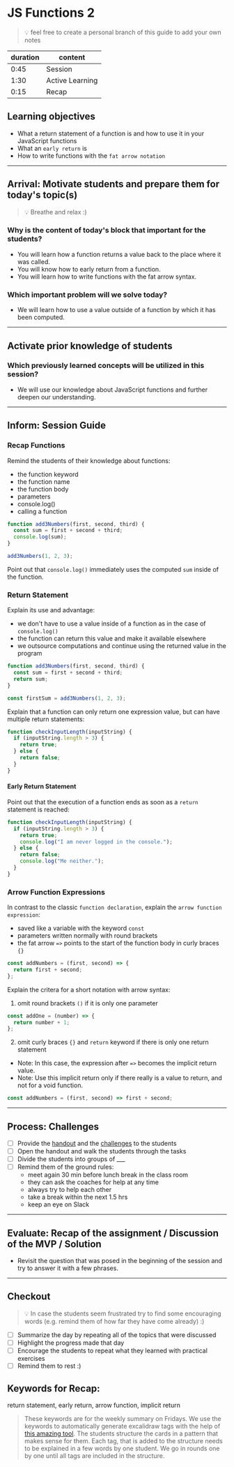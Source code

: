 # JS Functions 2

> 💡 feel free to create a personal branch of this guide to add your own notes

| duration | content         |
| -------- | --------------- |
| 0:45     | Session         |
| 1:30     | Active Learning |
| 0:15     | Recap           |

## Learning objectives

- What a return statement of a function is and how to use it in your JavaScript functions
- What an `early return` is
- How to write functions with the `fat arrow notation`

---

## Arrival: Motivate students and prepare them for today's topic(s)

> 💡 Breathe and relax :)

### Why is the content of today's block that important for the students?

- You will learn how a function returns a value back to the place where it was called.
- You will know how to early return from a function.
- You will learn how to write functions with the fat arrow syntax.

### Which important problem will we solve today?

- We will learn how to use a value outside of a function by which it has been computed.

---

## Activate prior knowledge of students

### Which previously learned concepts will be utilized in this session?

- We will use our knowledge about JavaScript functions and further deepen our understanding.

---

## Inform: Session Guide

### Recap Functions

Remind the students of their knowledge about functions:

- the function keyword
- the function name
- the function body
- parameters
- console.log()
- calling a function

```js
function add3Numbers(first, second, third) {
  const sum = first + second + third;
  console.log(sum);
}

add3Numbers(1, 2, 3);
```

Point out that `console.log()` immediately uses the computed `sum` inside of the function.

### Return Statement

Explain its use and advantage:

- we don't have to use a value inside of a function as in the case of `console.log()`
- the function can return this value and make it available elsewhere
- we outsource computations and continue using the returned value in the program

```js
function add3Numbers(first, second, third) {
  const sum = first + second + third;
  return sum;
}

const firstSum = add3Numbers(1, 2, 3);
```

Explain that a function can only return one expression value, but can have multiple return
statements:

```js
function checkInputLength(inputString) {
  if (inputString.length > 3) {
    return true;
  } else {
    return false;
  }
}
```

#### Early Return Statement

Point out that the execution of a function ends as soon as a `return` statement is reached:

```js
function checkInputLength(inputString) {
  if (inputString.length > 3) {
    return true;
    console.log("I am never logged in the console.");
  } else {
    return false;
    console.log("Me neither.");
  }
}
```

### Arrow Function Expressions

In contrast to the classic `function declaration`, explain the `arrow function expression`:

- saved like a variable with the keyword `const`
- parameters written normally with round brackets
- the fat arrow `=>` points to the start of the function body in curly braces `{}`

```js
const addNumbers = (first, second) => {
  return first + second;
};
```

Explain the critera for a short notation with arrow syntax:

1. omit round brackets `()` if it is only one parameter

```js
const addOne = (number) => {
  return number + 1;
};
```

2. omit curly braces `{}` and `return` keyword if there is only one return statement

- Note: In this case, the expression after `=>` becomes the implicit return value.
- Note: Use this implicit return only if there really is a value to return, and not for a void
  function.

```js
const addNumbers = (first, second) => first + second;
```

---

## Process: Challenges

- [ ] Provide the [handout](./js-functions-2.md) and the [challenges](challenges-js-functions-2.md)
      to the students
- [ ] Open the handout and walk the students through the tasks
- [ ] Divide the students into groups of \_\_\_
- [ ] Remind them of the ground rules:
  - meet again 30 min before lunch break in the class room
  - they can ask the coaches for help at any time
  - always try to help each other
  - take a break within the next 1.5 hrs
  - keep an eye on Slack

---

## Evaluate: Recap of the assignment / Discussion of the MVP / Solution

- Revisit the question that was posed in the beginning of the session and try to answer it with a
  few phrases.

---

## Checkout

> 💡 In case the students seem frustrated try to find some encouraging words (e.g. remind them of
> how far they have come already) :)

- [ ] Summarize the day by repeating all of the topics that were discussed
- [ ] Highlight the progress made that day
- [ ] Encourage the students to repeat what they learned with practical exercises
- [ ] Remind them to rest :)

## Keywords for Recap:

return statement, early return, arrow function, implicit return

> These keywords are for the weekly summary on Fridays. We use the keywords to automatically
> generate excalidraw tags with the help of
> [this amazing tool](https://github.com/F-Kirchhoff/tag-cloud-generator). The students structure
> the cards in a pattern that makes sense for them. Each tag, that is added to the structure needs
> to be explained in a few words by one student. We go in rounds one by one until all tags are
> included in the structure.
